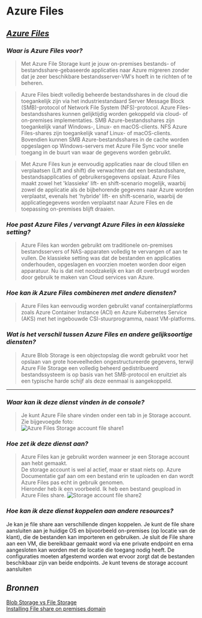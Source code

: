 # **Azure Files**

## ***[Azure Files](https://docs.microsoft.com/en-us/azure/storage/files/storage-files-introduction#why-azure-files-is-useful)***  

###   ***Waar is Azure Files voor?***  

   >   Met Azure File Storage kunt je jouw on-premises bestands- of bestandsshare-gebaseerde applicaties naar Azure migreren zonder dat je zeer beschikbare bestandsserver-VM's hoeft in te richten of te beheren.  

   >  Azure Files biedt volledig beheerde bestandsshares in de cloud die toegankelijk zijn via het industriestandaard Server Message Block (SMB)-protocol of Network File System (NFS)-protocol. Azure Files-bestandsshares kunnen gelijktijdig worden gekoppeld via cloud- of on-premises implementaties. SMB Azure-bestandsshares zijn toegankelijk vanaf Windows-, Linux- en macOS-clients. NFS Azure Files-shares zijn toegankelijk vanaf Linux- of macOS-clients. Bovendien kunnen SMB Azure-bestandsshares in de cache worden opgeslagen op Windows-servers met Azure File Sync voor snelle toegang in de buurt van waar de gegevens worden gebruikt.  

   >   Met Azure Files kun je eenvoudig applicaties naar de cloud tillen en verplaatsen (Lift and shift) die verwachten dat een bestandsshare, bestandsapplicaties of gebruikersgegevens opslaat. Azure Files maakt zowel het 'klassieke' lift- en shift-scenario mogelijk, waarbij zowel de applicatie als de bijbehorende gegevens naar Azure worden verplaatst, evenals het 'hybride' lift- en shift-scenario, waarbij de applicatiegegevens worden verplaatst naar Azure Files en de toepassing on-premises blijft draaien.  

###   ***Hoe past Azure Files / vervangt Azure Files in een klassieke setting?***  

>   Azure Files kan worden gebruikt om traditionele on-premises bestandsservers of NAS-apparaten volledig te vervangen of aan te vullen. De klassieke setting was dat de bestanden en applicaties onderhouden, opgeslagen en voorzien moeten worden door eigen apparatuur. Nu is dat niet noodzakelijk en kan dit overbrugd worden door gebruik te maken van Cloud services van Azure.

###   ***Hoe kan ik Azure Files combineren met andere diensten?***  
> Azure Files kan eenvoudig worden gebruikt vanaf containerplatforms zoals Azure Container Instance (ACI) en Azure Kubernetes Service (AKS) met het ingebouwde CSI-stuurprogramma, naast VM-platforms.  

###   ***Wat is het verschil tussen Azure Files en andere gelijksoortige diensten?***  
> Azure Blob Storage is een objectopslag die wordt gebruikt voor het opslaan van grote hoeveelheden ongestructureerde gegevens, terwijl Azure File Storage een volledig beheerd gedistribueerd bestandssysteem is op basis van het SMB-protocol en eruitziet als een typische harde schijf als deze eenmaal is aangekoppeld.
  
    
  


----
  

  

###   ***Waar kan ik deze dienst vinden in de console?***  

>Je kunt Azure File share vinden onder een tab in je Storage account. Zie bijgevoegde foto:  
![Azure Files Storage account file share1](https://user-images.githubusercontent.com/95616021/149665973-b8082bdc-5236-4087-9022-8c4a3ae62363.jpg)  


###   ***Hoe zet ik deze dienst aan?***   

> Azure Files kan je gebruikt worden wanneer je een Storage account aan hebt gemaakt.  
De storage account is wel al actief, maar er staat niets op. Azure Documentatie gaf aan om
een bestand erin te uploaden en dan wordt Azure Files pas echt in gebruik genomen.  
Hieronder heb ik een voorbeeld. Ik heb een bestand geupload in Azure Files share.
![Storage account file share2](https://user-images.githubusercontent.com/95616021/149664142-a895d8d6-e250-4237-a8c4-89ad135519dd.jpg)



###   ***Hoe kan ik deze dienst koppelen aan andere resources?***  
Je kan je file share aan verschillende dingen koppelen. Je kunt de file share  
aansluiten aan je huidige OS en bijvoorbeeld on-premises (op locatie van de klant), die de bestanden kan importeren en gebruiken. Je sluit de File share aan een VM, die bereikbaar gemaakt word via ene private endpoint en erna aangesloten kan worden met de locatie die toegang nodig heeft. De configuraties moeten afgestemd worden wat ervoor zorgt dat de bestanden beschikbaar zijn van beide endpoints. Je kunt tevens de storage account aansluiten   


## ***Bronnen***  
[Blob Storage vs File Storage](https://www.serverless360.com/blog/azure-blob-storage-vs-file-storage)  
[Installing File share on premises domain](https://www.youtube.com/watch?v=a-Twfus0HWE&t=542s)



